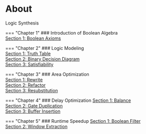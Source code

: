 # About

Logic Synthesis

=== "Chapter 1"
    ### Introduction of Boolean Algebra  
    [Section 1: Boolean Axioms](boolean.md)

=== "Chapter 2"
    ### Logic Modeling  
    [Section 1: Truth Table]()  
    [Section 2: Binary Decision Diagram]()  
    [Section 3: Satisfiability]()  

=== "Chapter 3"
    ### Area Optimization  
    [Section 1: Rewrite]()  
    [Section 2: Refactor]()  
    [Section 3: Resubstitution]()  

=== "Chapter 4"
    ### Delay Optimization
    [Section 1: Balance]()  
    [Section 2: Gate Duplication]()  
    [Section 3: Buffer Insertion]()  

=== "Chapter 5"
    ### Runtime Speedup
    [Section 1: Boolean Filter]()  
    [Section 2: Window Extraction]()  

